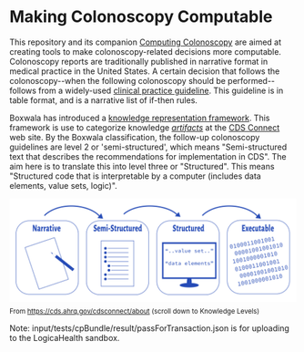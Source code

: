 # Making Colonoscopy Computable

This repository and its companion [Computing Colonoscopy](https://github.com/dhes/CQL-Testing-Framework) are aimed at creating tools to make colonoscopy-related decisions more computable. Colonoscopy reports are traditionally published in narrative format in medical practice in the United States. A certain decision that follows the colonoscopy--when the following colonoscopy should be performed--follows from a widely-used [clinical practice guideline](https://www.ncbi.nlm.nih.gov/pmc/articles/PMC7389642/table/T4/?report=objectonly). This guideline is in table format, and is a narrative list of if-then rules. 

Boxwala has introduced a [knowledge representation framework](https://academic.oup.com/jamia/article/18/Supplement_1/i132/797073?login=false). This framework is use to categorize knowledge [_artifacts_](https://artifacts.ai/what-is-an-artifact/) at the [CDS Connect](https://cds.ahrq.gov/cdsconnect) web site. By the Boxwala classification, the follow-up colonoscopy guidelines are level 2 or 'semi-structured', which means "Semi-structured text that describes the recommendations for implementation in CDS". The aim here is to translate this into level three or "Structured". This means "Structured code that is interpretable by a computer (includes data elements, value sets, logic)".

![Knowledge Levels](/input/images/KnowledgeLevels.png)
<sub>From https://cds.ahrq.gov/cdsconnect/about (scroll down to Knowledge Levels)</sub>

 Note: input/tests/cpBundle/result/passForTransaction.json is for uploading to the LogicaHealth sandbox. 